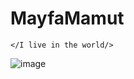 # MayfaMamut
    </I live in the world/>
  
  ![image](https://user-images.githubusercontent.com/67741183/109631989-99583c80-7b57-11eb-8f0c-5eba00a7a425.png)
